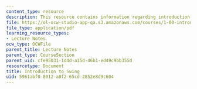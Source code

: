 ```yaml
---
content_type: resource
description: This resource contains information regarding introduction to swing.
file: https://ol-ocw-studio-app-qa.s3.amazonaws.com/courses/1-00-introduction-to-computers-and-engineering-problem-solving-spring-2012/5961abf08012a0f265cd2852e8d9c604_MIT1_00S12_Lec_17.pdf
file_type: application/pdf
learning_resource_types:
- Lecture Notes
ocw_type: OCWFile
parent_title: Lecture Notes
parent_type: CourseSection
parent_uid: cfe95031-1d4d-a15d-46b1-ed49c9bb355d
resourcetype: Document
title: Introduction to Swing
uid: 5961abf0-8012-a0f2-65cd-2852e8d9c604
---
```

